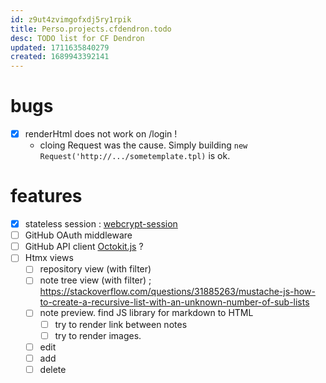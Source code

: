 ```yaml
---
id: z9ut4zvimgofxdj5ry1rpik
title: Perso.projects.cfdendron.todo
desc: TODO list for CF Dendron
updated: 1711635840279
created: 1689943392141
---
```


# bugs

 - [X] renderHtml does not work on /login !
   - cloing Request was the cause. Simply building `new Request('http://.../sometemplate.tpl)` is ok.

# features


 - [X] stateless session  : [webcrypt-session](https://github.com/toyamarinyon/webcrypt-session)
 - [ ] GitHub OAuth middleware
 - [ ] GitHub API client [Octokit.js](https://github.com/octokit/octokit.js) ?
 - [ ] Htmx views
   - [ ] repository view (with filter)
   - [ ] note tree view (with filter)  ; 
https://stackoverflow.com/questions/31885263/mustache-js-how-to-create-a-recursive-list-with-an-unknown-number-of-sub-lists
   - [ ] note preview. find JS library for markdown to HTML 
     - [ ] try to render link between notes  
     - [ ] try to render images.
   - [ ] edit
   - [ ] add 
   - [ ] delete

